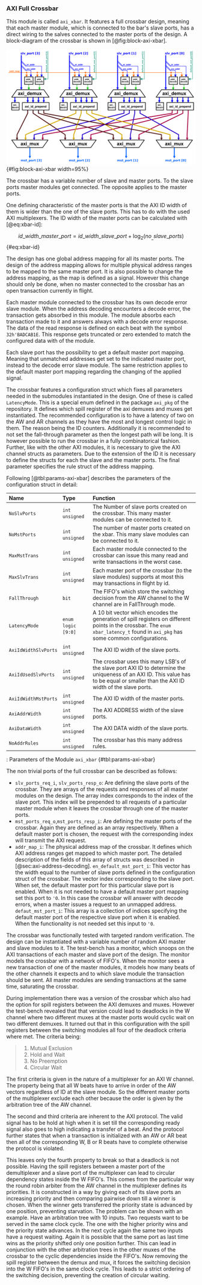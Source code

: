 ### AXI Full Crossbar

This module is called `axi_xbar`. It features a full crossbar design, meaning that each master module, which is connected to the bar's slave ports, has a direct wiring to the salves connected to the master ports of the design.
A block-diagram of the crossbar is shown in [@fig:block-axi-xbar].

![Block-diagram showing the design of the full AXI4 Crossbar.](figures/axi_xbar.png  "Block-diagram showing the design of the full AXI4 Crossbar."){#fig:block-axi-xbar width=95%}

The crossbar has a variable number of slave and master ports. To the slave ports master modules get connected. The opposite applies to the master ports.

One defining characteristic of the master ports is that the AXI ID width of them is wider than the one of the slave ports. This has to do with the used AXI multiplexers. The ID width of the master ports can be calculated with [@eq:xbar-id]:

$$
id\_width\_master\_port = id\_width\_slave\_port + \log_2(no_\_slave\_ports)
$$ {#eq:xbar-id}

The design has one global address mapping for all its master ports. The design of the address mapping allows for multiple physical address ranges to be mapped to the same master port. It is also possible to change the address mapping, as the map is defined as a signal. However this change should only be done, when no master connected to the crossbar has an open transaction currently in flight.

Each master module connected to the crossbar has its own decode error slave module. When the address decoding encounters a decode error, the transaction gets absorbed in this module. The module absorbs each transaction made to it and answers always with a decode error response. The data of the read response is defined on each beat with the symbol `32h'BADCAB1E`. This response gets truncated or zero extended to match the configured data with of the module.

Each slave port has the possibility to get a default master port mapping. Meaning that unmatched addresses get set to the indicated master port, instead to the decode error slave module. The same restriction applies to the default master port mapping regarding the changing of the applied signal.

The crossbar features a configuration struct which fixes all parameters needed in the submodules instantiated in the design. One of these is called `LatencyMode`. This is a special enum defined in the package `axi_pkg` of the repository. It defines which spill register of the axi demuxes and muxes get instantiated. The recommended configuration is to have a latency of two on the AW and AR channels as they have the most and longest control logic in them. The reason being the ID counters. Additionally it is recommended to not set the fall-through parameter as then the longest path will be long. It is however possible to run the crossbar in a fully combinatorical fashion. Further, like with the other AXI modules, it is necessary to give the AXI channel structs as parameters. Due to the extension of the ID it is necessary to define the structs for each the slave and the master ports. The final parameter specifies the rule struct of the address mapping.

Following [@tbl:params-axi-xbar] describes the parameters of the configuration struct in detail:

| Name | Type | Function |
|:------------------ |:----------------- |:---------------------------------- |
| `NoSlvPorts` | `int unsigned` | The Number of slave ports created on the crossbar. This many master modules can be connected to it. |
| `NoMstPorts` | `int unsigned` | The number of master ports created on the xbar. This many slave modules can be connected to it. |
| `MaxMstTrans` | `int unsigned` | Each master module connected to the crossbar can issue this many read and write transactions in the worst case. |
| `MaxSlvTrans` | `int unsigned` | Each master port of the crossbar (to the slave modules) supports at most this may transactions in flight by id. |
| `FallThrough` | `bit` | The FIFO's which store the switching decision from the AW channel to the W channel are in FallThrough mode. |
| `LatencyMode` | `enum logic [9:0]` | A 10 bit vector which encodes the generation of spill registers on different points in the crossbar. The `enum xbar_latency_t` found in `axi_pkg` has some common configurations. |
| `AxiIdWidthSlvPorts` | `int unsigned` | The AXI ID width of the slave ports. |
| `AxiIdUsedSlvPorts` | `int unsigned` |  The crossbar uses this many LSB's of the slave port AXI ID to determine the uniqueness of an AXI ID. This value has to be equal or smaller than the AXI ID width of the slave ports. |
| `AxiIdWidthMstPorts` | `int unsigned` | The AXI ID width of the master ports. |
| `AxiAddrWidth` | `int unsigned` | The AXI ADDRESS width of the slave ports. |
| `AxiDataWidth` | `int unsigned` | The AXI DATA width of the slave ports. |
| `NoAddrRules` | `int unsigned` | The crossbar has this many address rules. |

: Parameters of the Module `axi_xbar` {#tbl:params-axi-xbar}

The non trivial ports of the full crossbar can be described as follows:
* `slv_ports_req_i`, `slv_ports_resp_o`: Are defining the slave ports of the crossbar. They are arrays of the requests and responses of all master modules on the design. The array index corresponds to the index of the slave port. This index will be prepended to all requests of a particular master module when it leaves the crossbar through one of the master ports.
* `mst_ports_req_o`,`mst_ports_resp_i`: Are defining the master ports of the crossbar. Again they are defined as an array respectively. When a default master port is chosen, the request with the corresponding index will transmit the AXI request.
* `addr_map_i`: The physical address map of the crossbar. It defines which AXI address ranges get mapped to which master port. The detailed description of the fields of this array of structs was described in [@sec:axi-address-decoding].
`en_default_mst_port_i`: This vector has the width equal to the number of slave ports defined in the configuration struct of the crossbar. The vector index corresponding to the slave port. When set, the default master port for this particular slave port is enabled. When it is not needed to have a default master port mapping set this port to `'0`. In this case the crossbar will answer with decode errors, when a master issues a request to an unmapped address.
`defaut_mst_port_i`: This array is a collection of indices specifying the default master port of the respective slave port when it is enabled. When the functionality is not needed set this input to `'0`.


The crossbar was functionally tested with targeted random verification. The design can be instantiated with a variable number of random AXI master and slave modules to it. The test-bench has a monitor, which snoops on the AXI transactions of each master and slave port of the design. The monitor models the crossbar with a network of FIFO's. When the monitor sees a new transaction of one of the master modules, it models how many beats of the other channels it expects and to which slave module the transaction should be sent. All master modules are sending transactions at the same time, saturating the crossbar.

During implementation there was a version of the crossbar which also had the option for spill registers between the AXI demuxes and muxes. However the test-bench revealed that that version could lead to deadlocks in the W channel where two different muxes at the master ports would cyclic wait on two different demuxes. It turned out that in this configuration with the spill registers between the switching modules all four of the deadlock criteria where met. The criteria being:

> 1. Mutual Exclusion
> 2. Hold and Wait
> 3. No Preemption
> 4. Circular Wait

The first criteria is given in the nature of a multiplexer for an AXI W channel. The property being that all W beats have to arrive in order of the AW vectors regardless of ID at the slave module. So the different master ports of the multiplexer exclude each other because the order is given by the arbitration tree of the AW channel.

The second and third criteria are inherent to the AXI protocol. The valid signal has to be hold at high when it is set till the corresponding ready signal also goes to high indicating a transfer of a beat. And the protocol further states that when a transaction is initialized with an AW or AR beat then all of the corresponding W, B or R beats have to complete otherwise the protocol is violated.

This leaves only the fourth property to break so that a deadlock is not possible. Having the spill registers between a master port of the demultiplexer and a slave port of the multiplexer can lead to circular dependency states inside the W FIFO's. This comes from the particular way the round robin arbiter from the AW channel in the multiplexer defines its priorities. It is constructed in a way by giving each of its slave ports an increasing priority and then comparing pairwise down till a winner is chosen. When the winner gets transferred the priority state is advanced by one position, preventing starvation. The problem can be shown with an example. Have an arbitration tree with 10 inputs. Two requests want to be served in the same clock cycle. The one with the higher priority wins and the priority state advances. In the next cycle again the same two inputs have a request waiting. Again it is possible that the same port as last time wins as the priority shifted only one position further. This can lead in conjunction with the other arbitration trees in the other muxes of the crossbar to the cyclic dependencies inside the FIFO's. Now removing the spill register between the demux and mux, it forces the switching decision into the W FIFO's in the same clock cycle. This leads to a strict ordering of the switching decision,  preventing the creation of circular waiting.

